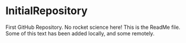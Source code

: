# InitialRepository
First GitHub Repository. No rocket science here!
This is the ReadMe file.
Some of this text has been added locally, and some remotely.